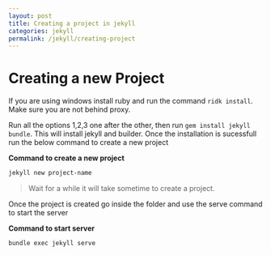 ```yaml
---
layout: post
title: Creating a project in jekyll
categories: jekyll
permalink: /jekyll/creating-project
---
```


# Creating a new Project

If you are using windows install ruby and run the command `ridk install`. Make sure you are not behind proxy. 

Run all the options 1,2,3 one after the other, then run `gem install jekyll bundle`. This will install jekyll and builder. Once the installation is sucessfull run the below command to create a new project

**Command to create a new project**

```sh
jekyll new project-name
```

>Wait for a while it will take sometime to create a project.

Once the project is created go inside the folder and use the serve command to start the server

**Command to start server**

```sh
bundle exec jekyll serve
```